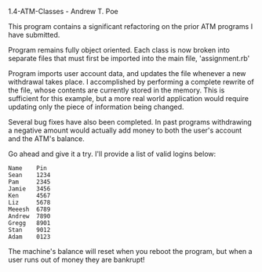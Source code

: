 1.4-ATM-Classes - Andrew T. Poe

This program contains a significant refactoring on the prior ATM programs I have submitted.

Program remains fully object oriented. Each class is now broken into separate files that must first be imported into the main file, 'assignment.rb'

Program imports user account data, and updates the file whenever a new withdrawal takes place. I accomplished by performing a complete rewrite of the file, whose contents are currently stored in the memory. This is sufficient for this example, but a more real world application would require updating only the piece of information being changed.

Several bug fixes have also been completed. In past programs withdrawing a negative amount would actually add money to both the user's account and the ATM's balance.

Go ahead and give it a try. I'll provide a list of valid logins below:

    Name    Pin
    Sean    1234
    Pam     2345
    Jamie   3456
    Ken     4567
    Liz     5678
    Meeesh  6789
    Andrew  7890
    Gregg   8901
    Stan    9012
    Adam    0123

The machine's balance will reset when you reboot the program, but when a user runs out of money they are bankrupt!
